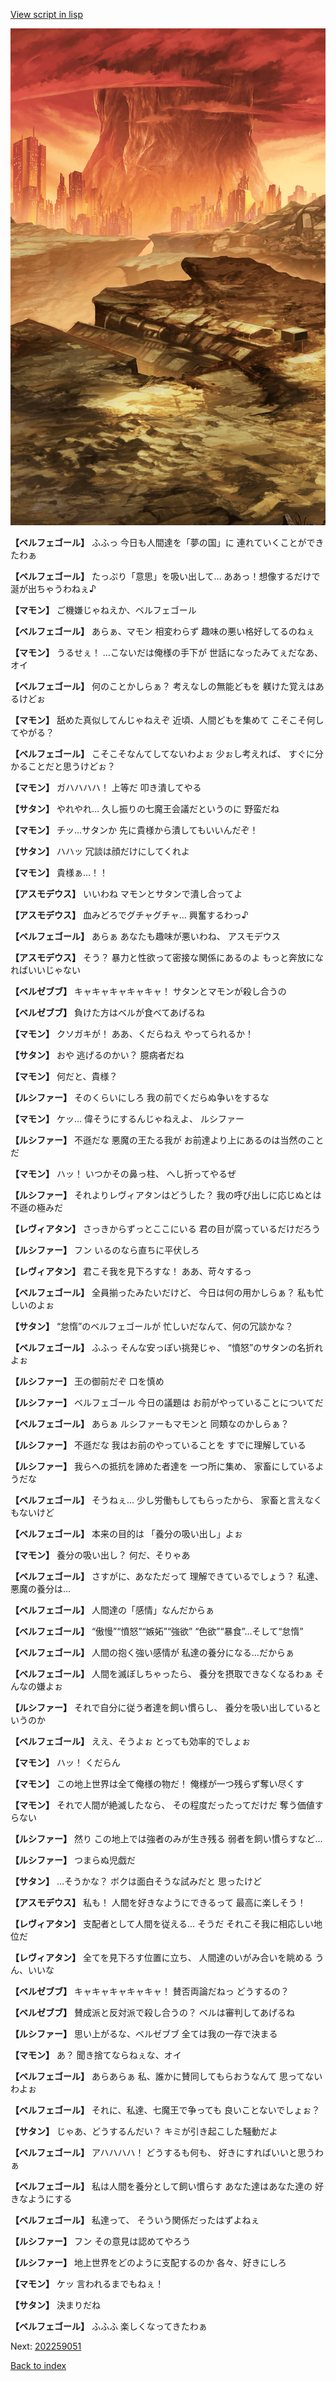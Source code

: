 [View script in lisp](../scripts/202259040.txt)

![underwild.png](../images/backgrounds/underwild.png)

**【ベルフェゴール】**
ふふっ
今日も人間達を「夢の国」に
連れていくことができたわぁ

**【ベルフェゴール】**
たっぷり「意思」を吸い出して…
ああっ！想像するだけで
涎が出ちゃうわねぇ♪

**【マモン】**
ご機嫌じゃねえか、ベルフェゴール

**【ベルフェゴール】**
あらぁ、マモン
相変わらず
趣味の悪い格好してるのねぇ

**【マモン】**
うるせぇ！
…こないだは俺様の手下が
世話になったみてぇだなあ、オイ

**【ベルフェゴール】**
何のことかしらぁ？
考えなしの無能どもを
躾けた覚えはあるけどぉ

**【マモン】**
舐めた真似してんじゃねえぞ
近頃、人間どもを集めて
こそこそ何してやがる？

**【ベルフェゴール】**
こそこそなんてしてないわよぉ
少ぉし考えれば、
すぐに分かることだと思うけどぉ？

**【マモン】**
ガハハハハ！
上等だ
叩き潰してやる

**【サタン】**
やれやれ…
久し振りの七魔王会議だというのに
野蛮だね

**【マモン】**
チッ…サタンか
先に貴様から潰してもいいんだぞ！

**【サタン】**
ハハッ
冗談は顔だけにしてくれよ

**【マモン】**
貴様ぁ…！！

**【アスモデウス】**
いいわね
マモンとサタンで潰し合ってよ

**【アスモデウス】**
血みどろでグチャグチャ…
興奮するわっ♪

**【ベルフェゴール】**
あらぁ
あなたも趣味が悪いわね、
アスモデウス

**【アスモデウス】**
そう？
暴力と性欲って密接な関係にあるのよ
もっと奔放になればいいじゃない

**【ベルゼブブ】**
キャキャキャキャキャ！
サタンとマモンが殺し合うの

**【ベルゼブブ】**
負けた方はベルが食べてあげるね

**【マモン】**
クソガキが！
ああ、くだらねえ
やってられるか！

**【サタン】**
おや
逃げるのかい？
臆病者だね

**【マモン】**
何だと、貴様？

**【ルシファー】**
そのくらいにしろ
我の前でくだらぬ争いをするな

**【マモン】**
ケッ…
偉そうにするんじゃねえよ、
ルシファー

**【ルシファー】**
不遜だな
悪魔の王たる我が
お前達より上にあるのは当然のことだ

**【マモン】**
ハッ！
いつかその鼻っ柱、
へし折ってやるぜ

**【ルシファー】**
それよりレヴィアタンはどうした？
我の呼び出しに応じぬとは
不遜の極みだ

**【レヴィアタン】**
さっきからずっとここにいる
君の目が腐っているだけだろう

**【ルシファー】**
フン
いるのなら直ちに平伏しろ

**【レヴィアタン】**
君こそ我を見下ろすな！
ああ、苛々するっ

**【ベルフェゴール】**
全員揃ったみたいだけど、
今日は何の用かしらぁ？
私も忙しいのよぉ

**【サタン】**
“怠惰”のベルフェゴールが
忙しいだなんて、何の冗談かな？

**【ベルフェゴール】**
ふふっ
そんな安っぽい挑発じゃ、
“憤怒”のサタンの名折れよぉ

**【ルシファー】**
王の御前だぞ
口を慎め

**【ルシファー】**
ベルフェゴール
今日の議題は
お前がやっていることについてだ

**【ベルフェゴール】**
あらぁ
ルシファーもマモンと
同類なのかしらぁ？

**【ルシファー】**
不遜だな
我はお前のやっていることを
すでに理解している

**【ルシファー】**
我らへの抵抗を諦めた者達を
一つ所に集め、
家畜にしているようだな

**【ベルフェゴール】**
そうねぇ…
少し労働もしてもらったから、
家畜と言えなくもないけど

**【ベルフェゴール】**
本来の目的は
「養分の吸い出し」よぉ

**【マモン】**
養分の吸い出し？
何だ、そりゃあ

**【ベルフェゴール】**
さすがに、あなただって
理解できているでしょう？
私達、悪魔の養分は…

**【ベルフェゴール】**
人間達の「感情」なんだからぁ

**【ベルフェゴール】**
“傲慢”“憤怒”“嫉妬”“強欲”
“色欲”“暴食”…そして“怠惰”

**【ベルフェゴール】**
人間の抱く強い感情が
私達の養分になる…だからぁ

**【ベルフェゴール】**
人間を滅ぼしちゃったら、
養分を摂取できなくなるわぁ
そんなの嫌よぉ

**【ルシファー】**
それで自分に従う者達を飼い慣らし、
養分を吸い出しているというのか

**【ベルフェゴール】**
ええ、そうよぉ
とっても効率的でしょぉ

**【マモン】**
ハッ！
くだらん

**【マモン】**
この地上世界は全て俺様の物だ！
俺様が一つ残らず奪い尽くす

**【マモン】**
それで人間が絶滅したなら、
その程度だったってだけだ
奪う価値すらない

**【ルシファー】**
然り
この地上では強者のみが生き残る
弱者を飼い慣らすなど…

**【ルシファー】**
つまらぬ児戯だ

**【サタン】**
…そうかな？
ボクは面白そうな試みだと
思ったけど

**【アスモデウス】**
私も！
人間を好きなようにできるって
最高に楽しそう！

**【レヴィアタン】**
支配者として人間を従える…
そうだ
それこそ我に相応しい地位だ

**【レヴィアタン】**
全てを見下ろす位置に立ち、
人間達のいがみ合いを眺める
うん、いいな

**【ベルゼブブ】**
キャキャキャキャキャ！
賛否両論だねっ
どうするの？

**【ベルゼブブ】**
賛成派と反対派で殺し合うの？
ベルは審判してあげるね

**【ルシファー】**
思い上がるな、ベルゼブブ
全ては我の一存で決まる

**【マモン】**
あ？
聞き捨てならねぇな、オイ

**【ベルフェゴール】**
あらあらぁ
私、誰かに賛同してもらおうなんて
思ってないわよぉ

**【ベルフェゴール】**
それに、私達、七魔王で争っても
良いことないでしょぉ？

**【サタン】**
じゃあ、どうするんだい？
キミが引き起こした騒動だよ

**【ベルフェゴール】**
アハハハハ！
どうするも何も、
好きにすればいいと思うわぁ

**【ベルフェゴール】**
私は人間を養分として飼い慣らす
あなた達はあなた達の
好きなようにする

**【ベルフェゴール】**
私達って、
そういう関係だったはずよねぇ

**【ルシファー】**
フン
その意見は認めてやろう

**【ルシファー】**
地上世界をどのように支配するのか
各々、好きにしろ

**【マモン】**
ケッ
言われるまでもねぇ！

**【サタン】**
決まりだね

**【ベルフェゴール】**
ふふふ
楽しくなってきたわぁ


Next: [202259051](202259051.md)

[Back to index](index.md)
